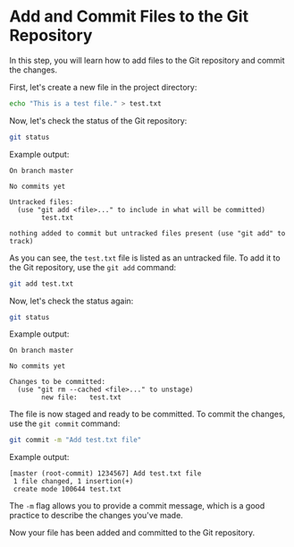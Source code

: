 # Add and Commit Files to the Git Repository

In this step, you will learn how to add files to the Git repository and commit the changes.

First, let's create a new file in the project directory:

```bash
echo "This is a test file." > test.txt
```

Now, let's check the status of the Git repository:

```bash
git status
```

Example output:

```
On branch master

No commits yet

Untracked files:
  (use "git add <file>..." to include in what will be committed)
        test.txt

nothing added to commit but untracked files present (use "git add" to track)
```

As you can see, the `test.txt` file is listed as an untracked file. To add it to the Git repository, use the `git add` command:

```bash
git add test.txt
```

Now, let's check the status again:

```bash
git status
```

Example output:

```
On branch master

No commits yet

Changes to be committed:
  (use "git rm --cached <file>..." to unstage)
        new file:   test.txt
```

The file is now staged and ready to be committed. To commit the changes, use the `git commit` command:

```bash
git commit -m "Add test.txt file"
```

Example output:

```
[master (root-commit) 1234567] Add test.txt file
 1 file changed, 1 insertion(+)
 create mode 100644 test.txt
```

The `-m` flag allows you to provide a commit message, which is a good practice to describe the changes you've made.

Now your file has been added and committed to the Git repository.
